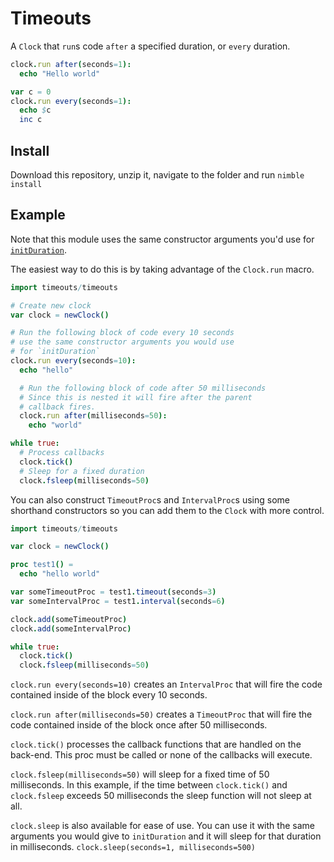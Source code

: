 # Timeouts

A `Clock` that `run`s code `after` a specified duration, or `every` duration.

```nim
clock.run after(seconds=1):
  echo "Hello world"

var c = 0
clock.run every(seconds=1):
  echo $c
  inc c
```
## Install

Download this repository, unzip it, navigate to the folder and run `nimble install`

## Example

Note that this module uses the same constructor arguments you'd use for [`initDuration`](https://nim-lang.org/docs/times.html#initDuration%2Cint64%2Cint64%2Cint64%2Cint64%2Cint64%2Cint64%2Cint64%2Cint64).

The easiest way to do this is by taking advantage of the `Clock.run` macro.

```nim
import timeouts/timeouts

# Create new clock
var clock = newClock()

# Run the following block of code every 10 seconds
# use the same constructor arguments you would use
# for `initDuration`
clock.run every(seconds=10):
  echo "hello"

  # Run the following block of code after 50 milliseconds
  # Since this is nested it will fire after the parent
  # callback fires.
  clock.run after(milliseconds=50):
    echo "world"

while true:
  # Process callbacks
  clock.tick()
  # Sleep for a fixed duration
  clock.fsleep(milliseconds=50)
```

You can also construct `TimeoutProc`s and `IntervalProc`s using some shorthand constructors so you can add them to the `Clock` with more
control.

```nim
import timeouts/timeouts

var clock = newClock()

proc test1() =
  echo "hello world"

var someTimeoutProc = test1.timeout(seconds=3)
var someIntervalProc = test1.interval(seconds=6)

clock.add(someTimeoutProc)
clock.add(someIntervalProc)

while true:
  clock.tick()
  clock.fsleep(milliseconds=50)

```

`clock.run every(seconds=10)` creates an `IntervalProc` that will fire the code contained inside of the block every 10 seconds.

`clock.run after(milliseconds=50)` creates a `TimeoutProc` that will fire the code contained inside of the block once after 50 milliseconds.

`clock.tick()` processes the callback functions that are handled on the back-end.  This proc must be called or none of the callbacks will execute.

`clock.fsleep(milliseconds=50)` will sleep for a fixed time of 50 milliseconds. In this example, if the time between `clock.tick()` and `clock.fsleep` exceeds 50 milliseconds the sleep function will not sleep at all.

`clock.sleep` is also available for ease of use. You can use it with the same arguments you would give to `initDuration` and it will sleep for that duration in milliseconds.  `clock.sleep(seconds=1, milliseconds=500)`

